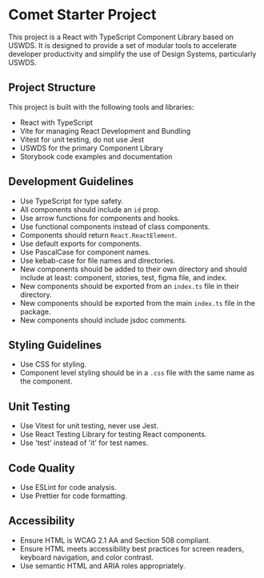 # Comet Starter Project

This project is a React with TypeScript Component Library based on USWDS. It is designed to provide a set of modular tools to accelerate developer productivity and simplify the use of Design Systems, particularly USWDS.

## Project Structure

This project is built with the following tools and libraries:

- React with TypeScript
- Vite for managing React Development and Bundling
- Vitest for unit testing, do not use Jest
- USWDS for the primary Component Library
- Storybook code examples and documentation

## Development Guidelines

- Use TypeScript for type safety.
- All components should include an `id` prop.
- Use arrow functions for components and hooks.
- Use functional components instead of class components.
- Components should return `React.ReactElement`.
- Use default exports for components.
- Use PascalCase for component names.
- Use kebab-case for file names and directories.
- New components should be added to their own directory and should include at least: component, stories, test, figma file, and index.
- New components should be exported from an `index.ts` file in their directory.
- New components should be exported from the main `index.ts` file in the package.
- New components should include jsdoc comments.

## Styling Guidelines

- Use CSS for styling.
- Component level styling should be in a `.css` file with the same name as the component.

## Unit Testing

- Use Vitest for unit testing, never use Jest.
- Use React Testing Library for testing React components.
- Use 'test' instead of 'it' for test names.

## Code Quality

- Use ESLint for code analysis.
- Use Prettier for code formatting.

## Accessibility

- Ensure HTML is WCAG 2.1 AA and Section 508 compliant.
- Ensure HTML meets accessibility best practices for screen readers, keyboard navigation, and color contrast.
- Use semantic HTML and ARIA roles appropriately.

